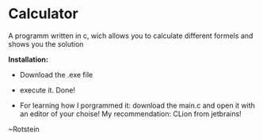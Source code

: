 # Calculator
A programm written in c, wich allows you to calculate different formels and shows you the solution



**Installation:**

- Download the .exe file
- execute it. Done!

- For learning how I porgrammed it: download the main.c and open it with an editor of your choise!
  My recommendation: CLion from jetbrains!

~Rotstein
